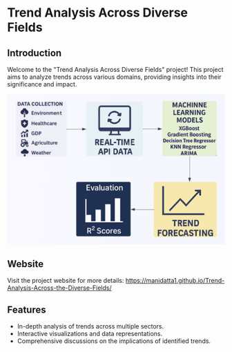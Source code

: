# Trend Analysis Across Diverse Fields

## Introduction
Welcome to the "Trend Analysis Across Diverse Fields" project! This project aims to analyze trends across various domains, providing insights into their significance and impact.


![My Profile](Trend.png)

## Website
Visit the project website for more details: https://manidatta1.github.io/Trend-Analysis-Across-the-Diverse-Fields/

## Features
- In-depth analysis of trends across multiple sectors.
- Interactive visualizations and data representations.
- Comprehensive discussions on the implications of identified trends.

